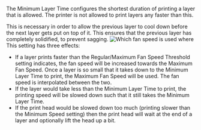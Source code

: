 The Minimum Layer Time configures the shortest duration of printing a layer that is allowed. The printer is not allowed to print layers any faster than this.

This is necessary in order to allow the previous layer to cool down before the next layer gets put on top of it. This ensures that the previous layer has completely solidified, to prevent sagging.
![Which fan speed is used where](cool_fan_speed.svg)
This setting has three effects:
* If a layer prints faster than the Regular/Maximum Fan Speed Threshold setting indicates, the fan speed will be increased towards the Maximum Fan Speed. Once a layer is so small that it takes down to the Minimum Layer Time to print, the Maximum Fan Speed will be used. The fan speed is interpolated between the two.
* If the layer would take less than the Minimum Layer Time to print, the printing speed will be slowed down such that it still takes the Minimum Layer Time.
* If the print head would be slowed down too much (printing slower than the Minimum Speed setting) then the print head will wait at the end of a layer and optionally lift the head up a bit.